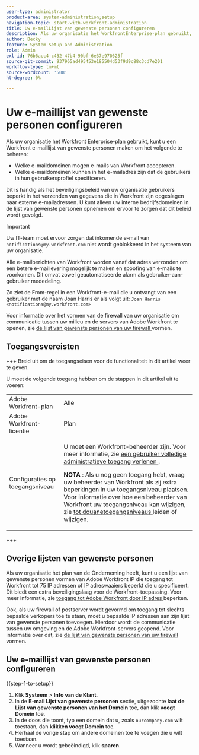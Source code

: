```yaml
---
user-type: administrator
product-area: system-administration;setup
navigation-topic: start-with-workfront-administration
title: Uw e-mailLijst van gewenste personen configureren
description: Als uw organisatie het WorkfrontEnterprise-plan gebruikt, kunt u een Workfront-lijst van gewenste personen voor e-mail maken om te bepalen welke e-maildomeinen e-mails van Workfront mogen accepteren en welke e-maildomeinen zich kunnen bevinden in het e-mailadres dat gebruikers in hun gebruikersprofiel opgeven. Dit is handig als het beveiligingsbeleid van uw organisatie gebruikers beperkt in het verzenden van gegevens die in Workfront zijn opgeslagen naar externe e-mailadressen. U kunt alleen uw interne bedrijfsdomeinen in de lijst van gewenste personen opnemen om ervoor te zorgen dat dit beleid wordt gevolgd.
author: Becky
feature: System Setup and Administration
role: Admin
exl-id: 76b6acc4-c432-47b4-90bf-6e37e970625f
source-git-commit: 937965ad495453e185504d53f9d9c88c3cd7e201
workflow-type: tm+mt
source-wordcount: '508'
ht-degree: 0%

---
```


# Uw e-maillijst van gewenste personen configureren

Als uw organisatie het Workfront Enterprise-plan gebruikt, kunt u een Workfront e-maillijst van gewenste personen maken om het volgende te beheren:

* Welke e-maildomeinen mogen e-mails van Workfront accepteren.
* Welke e-maildomeinen kunnen in het e-mailadres zijn dat de gebruikers in hun gebruikersprofiel specificeren.

Dit is handig als het beveiligingsbeleid van uw organisatie gebruikers beperkt in het verzenden van gegevens die in Workfront zijn opgeslagen naar externe e-mailadressen. U kunt alleen uw interne bedrijfsdomeinen in de lijst van gewenste personen opnemen om ervoor te zorgen dat dit beleid wordt gevolgd.

>[!IMPORTANT]
>
>Uw IT-team moet ervoor zorgen dat inkomende e-mail van `notifications@my.workfront.com` niet wordt geblokkeerd in het systeem van uw organisatie.
>
>Alle e-mailberichten van Workfront worden vanaf dat adres verzonden om een betere e-maillevering mogelijk te maken en spoofing van e-mails te voorkomen. Dit omvat zowel geautomatiseerde alarm als gebruiker-aan-gebruiker mededeling.
>
>Zo ziet de From-regel in een Workfront-e-mail die u ontvangt van een gebruiker met de naam Joan Harris er als volgt uit:
>`Joan Harris <notifications@my.workfront.com>`

Voor informatie over het vormen van de firewall van uw organisatie om communicatie tussen uw milieu en de servers van Adobe Workfront te openen, zie [ de lijst van gewenste personen van uw firewall ](../../administration-and-setup/get-started-wf-administration/configure-your-firewall.md) vormen.

## Toegangsvereisten

+++ Breid uit om de toegangseisen voor de functionaliteit in dit artikel weer te geven.

U moet de volgende toegang hebben om de stappen in dit artikel uit te voeren:

<table style="table-layout:auto"> 
 <col> 
 <col> 
 <tbody> 
  <tr> 
   <td role="rowheader">Adobe Workfront-plan</td> 
   <td>Alle</td> 
  </tr> 
  <tr> 
   <td role="rowheader">Adobe Workfront-licentie</td> 
   <td>Plan</td> 
  </tr> 
  <tr> 
   <td role="rowheader">Configuraties op toegangsniveau</td> 
   <td> <p>U moet een Workfront-beheerder zijn. Voor meer informatie, zie <a href="../../administration-and-setup/add-users/configure-and-grant-access/grant-a-user-full-administrative-access.md" class="MCXref xref"> een gebruiker volledige administratieve toegang verlenen </a>.</p> <p><b> NOTA </b>: Als u nog geen toegang hebt, vraag uw beheerder van Workfront als zij extra beperkingen in uw toegangsniveau plaatsen. Voor informatie over hoe een beheerder van Workfront uw toegangsniveau kan wijzigen, zie <a href="../../administration-and-setup/add-users/configure-and-grant-access/create-modify-access-levels.md" class="MCXref xref"> tot douanetoegangsniveaus </a> leiden of wijzigen.</p> </td> 
  </tr> 
 </tbody> 
</table>

+++

## Overige lijsten van gewenste personen

Als uw organisatie het plan van de Onderneming heeft, kunt u een lijst van gewenste personen vormen van Adobe Workfront IP die toegang tot Workfront tot 75 IP adressen of IP adreswaaiers beperkt die u specificeert. Dit biedt een extra beveiligingslaag voor de Workfront-toepassing. Voor meer informatie, zie [ toegang tot Adobe Workfront door IP adres ](../../administration-and-setup/manage-workfront/security/restrict-access-workfront-ip-address.md) beperken.

Ook, als uw firewall of postserver wordt gevormd om toegang tot slechts bepaalde verkopers toe te staan, moet u bepaalde IP adressen aan zijn lijst van gewenste personen toevoegen. Hierdoor wordt de communicatie tussen uw omgeving en de Adobe Workfront-servers geopend. Voor informatie over dat, zie [ de lijst van gewenste personen van uw firewall ](../../administration-and-setup/get-started-wf-administration/configure-your-firewall.md) vormen.

## Uw e-maillijst van gewenste personen configureren

{{step-1-to-setup}}

1. Klik **Systeem** > **Info van de Klant**.
1. In de **E-mail Lijst van gewenste personen** sectie, uitgezochte **laat de Lijst van gewenste personen van het Domein** toe, dan klik **voegt Domein** toe.
1. In de doos die toont, typ een domein dat u, zoals `ourcompany.com` wilt toestaan, dan **klikken voegt Domein** toe.
1. Herhaal de vorige stap om andere domeinen toe te voegen die u wilt toestaan.
1. Wanneer u wordt gebeëindigd, klik **sparen**.
